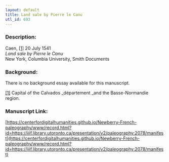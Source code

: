 ```yaml
---
layout: default
title: Land sale by Pierre le Canu
utl_id: 693
---
```


### Description:

Caen, <a id="_ftnref1">[[1]](#_ftn1)</a> 20 July 1541<br>
_Land sale by Pierre le Canu_<br>
New York, Columbia University, Smith Documents

### Background:

There is no background essay available for this manuscript.

<a id="_ftn1">[[1]](#_ftnref1)</a> Capital of the Calvados _département _and the Basse-Normandie region. 

### Manuscript Link:

[https://centerfordigitalhumanities.github.io/Newberry-French-paleography/www/record.html?id=https://iiif.library.utoronto.ca/presentation/v2/paleography:2078/manifest](https://centerfordigitalhumanities.github.io/Newberry-French-paleography/www/record.html?id=https://iiif.library.utoronto.ca/presentation/v2/paleography:2078/manifest)
